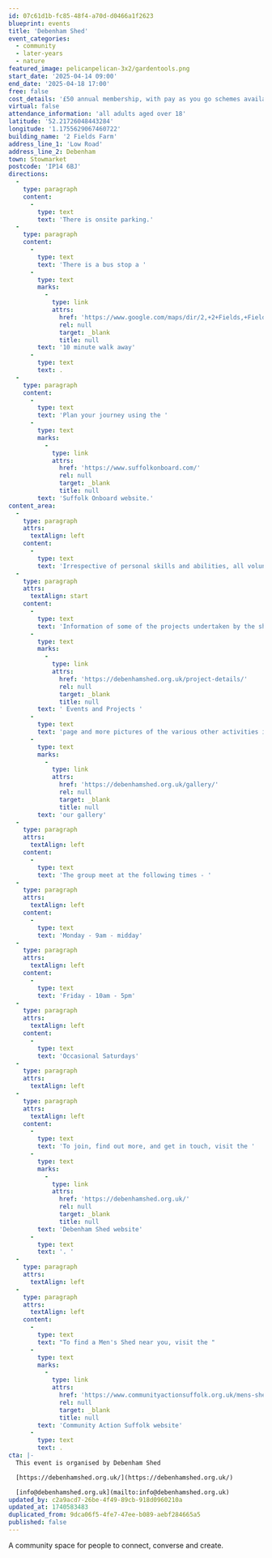 ```yaml
---
id: 07c61d1b-fc85-48f4-a70d-d0466a1f2623
blueprint: events
title: 'Debenham Shed'
event_categories:
  - community
  - later-years
  - nature
featured_image: pelicanpelican-3x2/gardentools.png
start_date: '2025-04-14 09:00'
end_date: '2025-04-18 17:00'
free: false
cost_details: '£50 annual membership, with pay as you go schemes available'
virtual: false
attendance_information: 'all adults aged over 18'
latitude: '52.21726048443284'
longitude: '1.1755629067460722'
building_name: '2 Fields Farm'
address_line_1: 'Low Road'
address_line_2: Debenham
town: Stowmarket
postcode: 'IP14 6BJ'
directions:
  -
    type: paragraph
    content:
      -
        type: text
        text: 'There is onsite parking.'
  -
    type: paragraph
    content:
      -
        type: text
        text: 'There is a bus stop a '
      -
        type: text
        marks:
          -
            type: link
            attrs:
              href: 'https://www.google.com/maps/dir/2,+2+Fields,+Fields,+Low+Road,+Debenham,+Stowmarket/Field+Way,+Debenham,+Stowmarket+IP14+6QY/@52.2195338,1.171632,16z/data=!3m1!4b1!4m14!4m13!1m5!1m1!1s0x47d9979f49608521:0x5b79ef6502df3919!2m2!1d1.175579!2d52.2171093!1m5!1m1!1s0x47d997d182c21aa7:0x7810660959129194!2m2!1d1.177846!2d52.221954!3e2?entry=ttu&g_ep=EgoyMDI1MDIyNC4wIKXMDSoJLDEwMjExNDUzSAFQAw%3D%3D'
              rel: null
              target: _blank
              title: null
        text: '10 minute walk away'
      -
        type: text
        text: .
  -
    type: paragraph
    content:
      -
        type: text
        text: 'Plan your journey using the '
      -
        type: text
        marks:
          -
            type: link
            attrs:
              href: 'https://www.suffolkonboard.com/'
              rel: null
              target: _blank
              title: null
        text: 'Suffolk Onboard website.'
content_area:
  -
    type: paragraph
    attrs:
      textAlign: left
    content:
      -
        type: text
        text: 'Irrespective of personal skills and abilities, all volunteers are encouraged to participate in tasks and given support and help when required, as well as guidance on health and safety when using specialist tools and equipment.'
  -
    type: paragraph
    attrs:
      textAlign: start
    content:
      -
        type: text
        text: 'Information of some of the projects undertaken by the shed volunteers can be seen on our'
      -
        type: text
        marks:
          -
            type: link
            attrs:
              href: 'https://debenhamshed.org.uk/project-details/'
              rel: null
              target: _blank
              title: null
        text: ' Events and Projects '
      -
        type: text
        text: 'page and more pictures of the various other activities in the shed can be found in '
      -
        type: text
        marks:
          -
            type: link
            attrs:
              href: 'https://debenhamshed.org.uk/gallery/'
              rel: null
              target: _blank
              title: null
        text: 'our gallery'
  -
    type: paragraph
    attrs:
      textAlign: left
    content:
      -
        type: text
        text: 'The group meet at the following times - '
  -
    type: paragraph
    attrs:
      textAlign: left
    content:
      -
        type: text
        text: 'Monday - 9am - midday'
  -
    type: paragraph
    attrs:
      textAlign: left
    content:
      -
        type: text
        text: 'Friday - 10am - 5pm'
  -
    type: paragraph
    attrs:
      textAlign: left
    content:
      -
        type: text
        text: 'Occasional Saturdays'
  -
    type: paragraph
    attrs:
      textAlign: left
  -
    type: paragraph
    attrs:
      textAlign: left
    content:
      -
        type: text
        text: 'To join, find out more, and get in touch, visit the '
      -
        type: text
        marks:
          -
            type: link
            attrs:
              href: 'https://debenhamshed.org.uk/'
              rel: null
              target: _blank
              title: null
        text: 'Debenham Shed website'
      -
        type: text
        text: '. '
  -
    type: paragraph
    attrs:
      textAlign: left
  -
    type: paragraph
    attrs:
      textAlign: left
    content:
      -
        type: text
        text: "To find a Men's Shed near you, visit the "
      -
        type: text
        marks:
          -
            type: link
            attrs:
              href: 'https://www.communityactionsuffolk.org.uk/mens-sheds/map/'
              rel: null
              target: _blank
              title: null
        text: 'Community Action Suffolk website'
      -
        type: text
        text: .
cta: |-
  This event is organised by Debenham Shed

  [https://debenhamshed.org.uk/](https://debenhamshed.org.uk/)

  [info@debenhamshed.org.uk](mailto:info@debenhamshed.org.uk)
updated_by: c2a9acd7-26be-4f49-89cb-918d0960210a
updated_at: 1740583483
duplicated_from: 9dca06f5-4fe7-47ee-b089-aebf284665a5
published: false
---
```

A community space for people to connect, converse and create.
